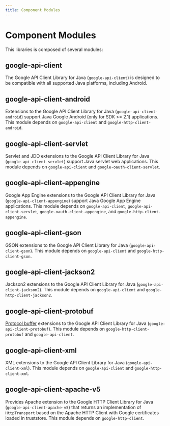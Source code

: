 ```yaml
---
title: Component Modules
---
```


# Component Modules

This libraries is composed of several modules:

## google-api-client

The Google API Client Library for Java (`google-api-client`) is designed to be
compatible with all supported Java platforms, including Android.

## google-api-client-android

Extensions to the Google API Client Library for Java
(`google-api-client-android`) support Java Google Android (only for SDK >= 2.1)
applications. This module depends on `google-api-client` and
`google-http-client-android`.

## google-api-client-servlet

Servlet and JDO extensions to the Google API Client Library for Java
(`google-api-client-servlet`) support Java servlet web applications. This module
depends on `google-api-client` and `google-oauth-client-servlet`.

## google-api-client-appengine

Google App Engine extensions to the Google API Client Library for Java
(`google-api-client-appengine`) support Java Google App Engine applications.
This module depends on `google-api-client`, `google-api-client-servlet`,
`google-oauth-client-appengine`, and `google-http-client-appengine`.

## google-api-client-gson

GSON extensions to the Google API Client Library for Java
(`google-api-client-gson`). This module depends on `google-api-client` and
`google-http-client-gson`.

## google-api-client-jackson2

Jackson2 extensions to the Google API Client Library for Java
(`google-api-client-jackson2`). This module depends on `google-api-client` and
`google-http-client-jackson2`.

## google-api-client-protobuf

[Protocol buffer][protobuf] extensions to the Google API Client Library for Java
(`google-api-client-protobuf`). This module depends on
`google-http-client-protobuf` and `google-api-client`.

## google-api-client-xml

XML extensions to the Google API Client Library for Java
(`google-api-client-xml`). This module depends on `google-api-client` and
`google-http-client-xml`.

## google-api-client-apache-v5

Provides Apache extension to the Google HTTP Client Library for Java (`google-api-client-apache-v5`) that
returns an implementation of `HttpTransport` based on the Apache HTTP Client with Google certificates loaded in truststore. This module depends
on `google-http-client`.

[protobuf]: https://developers.google.com/protocol-buffers/docs/overview

